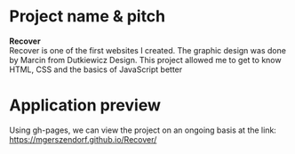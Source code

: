 # Project name & pitch

**Recover** <br />
Recover is one of the first websites I created. The graphic design was done by Marcin from Dutkiewicz Design. This project allowed me to get to know HTML, CSS and the basics of JavaScript better

# Application preview
Using gh-pages, we can view the project on an ongoing basis at the link: https://mgerszendorf.github.io/Recover/
